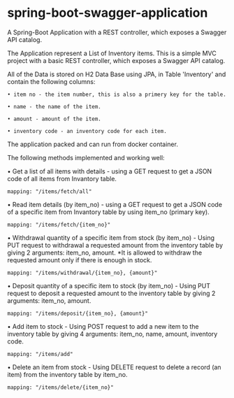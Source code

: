 # spring-boot-swagger-application
A Spring-Boot Application with a REST controller, which exposes a Swagger API catalog.

The Application represent a List of Inventory items.
This is a simple MVC project with a basic REST controller, which exposes a Swagger API catalog.

All of the Data is stored on H2 Data Base using JPA, in Table 'Inventory' and contain the following columns:  
    
    • item no - the item number, this is also a primery key for the table.
  
    • name - the name of the item.
  
    • amount - amount of the item.
   
    • inventory code - an inventory code for each item.
  

The application packed and can run from docker container.

The following methods implemented and working well:


• Get a list of all items with details  - using a GET request to get a JSON code of all items from Invantory table.

    mapping: "/items/fetch/all"


• Read item details (by item_no) - using a GET request to get a JSON code of a specific item from Invantory table by using item_no (primary key).

    mapping: "/items/fetch/{item_no}"


• Withdrawal quantity of a specific item from stock (by item_no) - Using PUT request to withdrawal a requested amount from the inventory table by giving 2 arguments: item_no, amount. 
*It is allowed to withdraw the requested amount only if there is enough in stock.

    mapping: "/items/withdrawal/{item_no}, {amount}"


• Deposit quantity of a specific item to stock (by item_no) - Using PUT request to deposit a requested amount to the inventory table by giving 2 arguments: item_no, amount. 

    mapping: "/items/deposit/{item_no}, {amount}"


• Add item to stock - Using POST request to add a new item to the inventory table by giving 4 arguments: item_no, name, amount, inventory code.

    mapping: "/items/add"


• Delete an item from stock -  Using DELETE request to delete a record (an item) from the inventory table by item_no. 

    mapping: "/items/delete/{item_no}"

